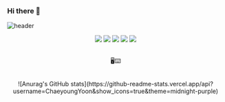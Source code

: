 ### Hi there 👋

<!--
**ChaeyoungYoon/ChaeyoungYoon** is a ✨ _special_ ✨ repository because its `README.md` (this file) appears on your GitHub profile.

Here are some ideas to get you started:

- 🔭 I’m currently working on ...
- 🌱 I’m currently learning ...
- 👯 I’m looking to collaborate on ...
- 🤔 I’m looking for help with ...
- 💬 Ask me about ...
- 📫 How to reach me: ...
- 😄 Pronouns: ...
- ⚡ Fun fact: ...
-->
![header](https://capsule-render.vercel.app/api?type=soft&color=907ed4&height=150&section=header&text=Welcome!&fontColor=ECE9F7&fontSize=70&animation=scaleIn&fontAlignY=center)

<div align="center">
<img src="https://img.shields.io/badge/python-3670A0?style=for-the-badge&logo=python&logoColor=ffdd54">
<img src="https://img.shields.io/badge/c-%2300599C.svg?style=for-the-badge&logo=c&logoColor=white">
<img src="https://img.shields.io/badge/java-%23ED8B00.svg?style=for-the-badge&logo=openjdk&logoColor=white">
<img src="https://img.shields.io/badge/html5-%23E34F26.svg?style=for-the-badge&logo=html5&logoColor=white">
<img src="https://img.shields.io/badge/mysql-%2300f.svg?style=for-the-badge&logo=mysql&logoColor=white">


<br/>
<br/>
 
 🖥️⌨️
 
<br/>
![Anurag's GitHub stats](https://github-readme-stats.vercel.app/api?username=ChaeyoungYoon&show_icons=true&theme=midnight-purple)
</div>
